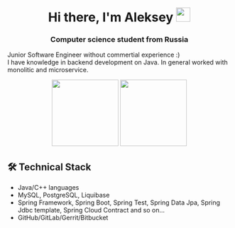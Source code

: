 <h1 align="center">Hi there, I'm Aleksey
<img src="https://github.com/blackcater/blackcater/raw/main/images/Hi.gif" height="32"/></h1>
<h3 align="center">Computer science student from Russia</h3>

Junior Software Engineer without commertial experience :) <br>
I have  knowledge in backend development on Java. In general worked with monolitic and microservice.


<p align='center'>
   <a href="https://github-readme-stats.vercel.app/api?username=DaveySC&show_icons=true&count_private=true">
       <img height=150 src="https://github-readme-stats.vercel.app/api?username=DaveySC&show_icons=true&count_private=true"/></a>
   <a href="https://github.com/DaveySC/github-readme-stats">
       <img height=150 src="https://github-readme-stats.vercel.app/api/top-langs/?username=DaveySC&layout=compact"/></a>
</p>

## 🛠 Technical Stack
*   Java/C++ languages
*   MySQL, PostgreSQL, Liquibase
*   Spring Framework, Spring Boot, Spring Test, Spring Data Jpa, Spring Jdbc template, Spring Cloud Contract and so on...
*   GitHub/GitLab/Gerrit/Bitbucket
